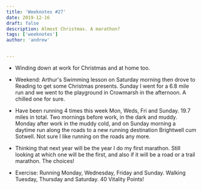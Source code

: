 ```yaml
---
title: 'Weeknotes #27'
date: 2019-12-16
draft: false
description: Almost Christmas. A marathon?
tags: ['weeknotes']
author: 'andrew'


---
```

- Winding down at work for Christmas and at home too.

- Weekend: Arthur's Swimming lesson on Saturday morning then drove to Reading to get some Christmas presents. Sunday I went for a 6.8 mile run and we went to the playground in Crowmarsh in the afternoon. A chilled one for sure.

- Have been running 4 times this week Mon, Weds, Fri and Sunday. 19.7 miles in total. Two mornings before work, in the dark and muddy. Monday after work in the muddy cold, and on Sunday morning a daytime run along the roads to a new running destination Brightwell cum Sotwell. Not sure I like running on the roads any more.

- Thinking that next year will be the year I do my first marathon. Still looking at which one will be the first, and also if it will be a road or a trail marathon. The choices!

- Exercise: Running Monday, Wednesday, Friday and Sunday. Walking Tuesday, Thursday and Saturday. 40 Vitality Points!

